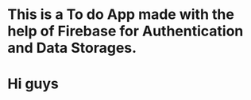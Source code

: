 # This is a To do App made with the help  of Firebase for Authentication and Data Storages.



# Hi guys